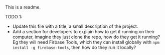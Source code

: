 This is a readme.


TODO 1: 

- Update this file with a title, a small description of the project.
- Add a section for developers to explain how to get it running on their computer, imagine they just clone the repo, how do they get it running? Eg they will need Firbase Tools, which they can install globally with `npm install -g firebase-tools`, then how do they run it locally?

